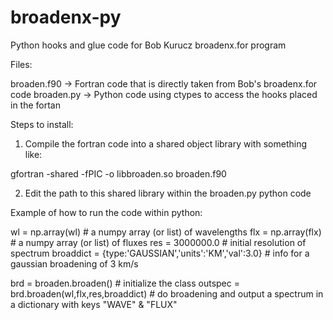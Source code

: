 # broadenx-py
Python hooks and glue code for Bob Kurucz broadenx.for program

Files:

broaden.f90 -> Fortran code that is directly taken from Bob's broadenx.for code
broaden.py  -> Python code using ctypes to access the hooks placed in the fortan

Steps to install:

1) Compile the fortran code into a shared object library with something like:

gfortran -shared -fPIC -o libbroaden.so broaden.f90

2) Edit the path to this shared library within the broaden.py python code

Example of how to run the code within python:
  
  wl = np.array(wl) # a numpy array (or list) of wavelengths
  flx = np.array(flx) # a numpy array (or list) of fluxes
  res = 3000000.0 # initial resolution of spectrum
  broaddict = {type:'GAUSSIAN','units':'KM','val':3.0} # info for a gaussian broadening of 3 km/s
  
  brd = broaden.broaden() # initialize the class
  outspec = brd.broaden(wl,flx,res,broaddict) # do broadening and output a spectrum in a dictionary with keys "WAVE" & "FLUX"
